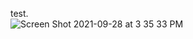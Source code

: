 test.  
![Screen Shot 2021-09-28 at 3 35 33 PM](https://user-images.githubusercontent.com/77950295/135013438-9b8afcf6-cf5b-487f-a965-2c708f94a842.png)
